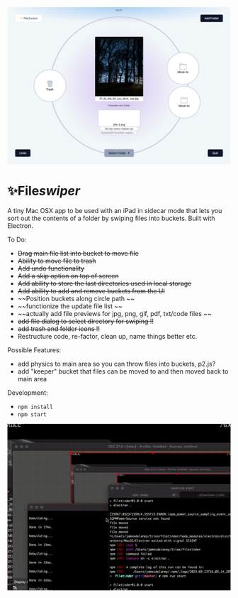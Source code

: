 ![Fileswiper](https://github.com/jamesdelaneyie/fileswiper/blob/master/progress_gifs/fileswiper-progress-2.png)

# ✨File*swiper*

A tiny Mac OSX app to be used with an iPad in sidecar mode that lets you sort out the contents of a folder by swiping files into buckets. Built with Electron. 

To Do:
- ~~Drag main file list into bucket to move file~~
- ~~Ability to move file to trash~~
- ~~Add undo functionality~~
- ~~Add a skip option on top of screen~~
- ~~Add ability to store the last directories used in local storage~~
- ~~Add ability to add and remove buckets from the UI~~
- ~~Position buckets along circle path ~~
- ~~functionize the update file list ~~
- ~~actually add file previews for jpg, png, gif, pdf, txt/code files ~~
- ~~add file dialog to select directory for swiping !!~~ 
- ~~add trash and folder icons !!~~ 
- Restructure code, re-factor, clean up, name things better etc. 

Possible Features:
- add physics to main area so you can throw files into buckets, p2.js?
- add "keeper" bucket that files can be moved to and then moved back to main area

Development:

- `npm install`
- `npm start`


![Fileswiper](https://github.com/jamesdelaneyie/fileswiper/blob/master/progress_gifs/fileswiper.gif)
